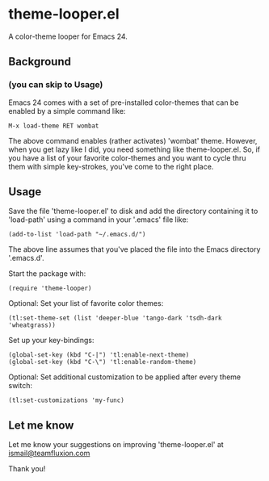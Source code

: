 # theme-looper.el

A color-theme looper for Emacs 24.

## Background
### (you can skip to Usage)

Emacs 24 comes with a set of pre-installed color-themes that can be enabled by a simple command like:

    M-x load-theme RET wombat
    
The above command enables (rather activates) 'wombat' theme. However, when you get lazy like I did, you need something like theme-looper.el. So, if you have a list of your favorite color-themes and you want to cycle thru them with simple key-strokes, you've come to the right place.

## Usage

Save the file 'theme-looper.el' to disk and add the directory containing it to 'load-path' using a command in your '.emacs' file like:

    (add-to-list 'load-path "~/.emacs.d/")
    
The above line assumes that you've placed the file into the Emacs directory '.emacs.d'.

Start the package with:

    (require 'theme-looper)

Optional: Set your list of favorite color themes:

    (tl:set-theme-set (list 'deeper-blue 'tango-dark 'tsdh-dark 'wheatgrass))

Set up your key-bindings:

    (global-set-key (kbd "C-|") 'tl:enable-next-theme)
    (global-set-key (kbd "C-\") 'tl:enable-random-theme)

Optional: Set additional customization to be applied after every theme switch:

    (tl:set-customizations 'my-func)

## Let me know
Let me know your suggestions on improving 'theme-looper.el' at ismail@teamfluxion.com

Thank you!